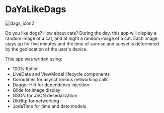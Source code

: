 # DaYaLikeDags

![dags_icon2](https://user-images.githubusercontent.com/3732916/95597832-2241d080-0a1d-11eb-82bd-eb6abe82651c.png)

Do you like dogs? How about cats? During the day, this app will display a random image of a cat,
and at night a random image of a cat. Each image stays up for five minutes and the time of sunrise
and sunset is determined by the geolocation of the user's device.

This app was written using:
- 100% Kotlin!
- LiveData and ViewModel lifecycle components
- Coroutines for asynchronous networking calls
- Dagger Hilt for dependency injection
- Glide for image display
- GSON for JSON deserialization
- OkHttp for networking
- JodaTime for time and date models
